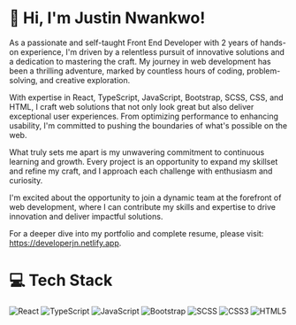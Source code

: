 # 👋 Hi, I'm Justin Nwankwo!

As a passionate and self-taught Front End Developer with 2 years of hands-on experience, I'm driven by a relentless pursuit of innovative solutions and a dedication to mastering the craft. My journey in web development has been a thrilling adventure, marked by countless hours of coding, problem-solving, and creative exploration. <br/>

With expertise in React, TypeScript, JavaScript, Bootstrap, SCSS, CSS, and HTML, I craft web solutions that not only look great but also deliver exceptional user experiences. From optimizing performance to enhancing usability, I'm committed to pushing the boundaries of what's possible on the web. <br/>

What truly sets me apart is my unwavering commitment to continuous learning and growth. Every project is an opportunity to expand my skillset and refine my craft, and I approach each challenge with enthusiasm and curiosity. <br/>

I'm excited about the opportunity to join a dynamic team at the forefront of web development, where I can contribute my skills and expertise to drive innovation and deliver impactful solutions. <br/>

For a deeper dive into my portfolio and complete resume, please visit: https://developerjn.netlify.app.

# 💻 Tech Stack
![React](https://img.shields.io/badge/react-%2320232a.svg?style=for-the-badge&logo=react&logoColor=%2361DAFB)
![TypeScript](https://img.shields.io/badge/typescript-%23007ACC.svg?style=for-the-badge&logo=typescript&logoColor=white)
![JavaScript](https://img.shields.io/badge/javascript-%23323330.svg?style=for-the-badge&logo=javascript&logoColor=%23F7DF1E)
![Bootstrap](https://img.shields.io/badge/Bootstrap-%23563D7C.svg?style=for-the-badge&logo=bootstrap&logoColor=white)
![SCSS](https://img.shields.io/badge/SCSS-%23CC6699.svg?style=for-the-badge&logo=sass&logoColor=white)
![CSS3](https://img.shields.io/badge/css3-%231572B6.svg?style=for-the-badge&logo=css3&logoColor=white)
![HTML5](https://img.shields.io/badge/html5-%23E34F26.svg?style=for-the-badge&logo=html5&logoColor=white)
